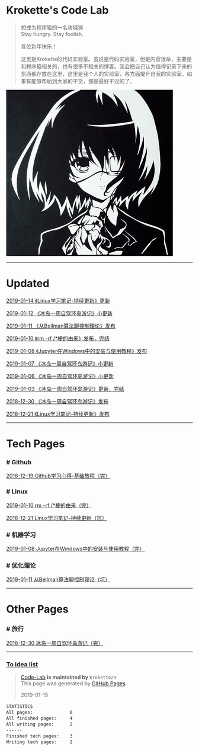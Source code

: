# Krokette's Code Lab
> 想成为程序猿的一名攻城狮  
> Stay hungry. Stay foolish.  
> 
> 各位新年快乐！  
> 
> 这里是Krokette的代码实验室。虽说是代码实验室，但是内容很杂，主要是和程序猿相关的，也有很多不相关的博客。我会把自己认为值得记录下来的东西都存放在这里，这里是我个人的实验室，各方面提升自我的实验室。如果有能够帮助到大家的干货，那是最好不过的了。

![](Pictures/Main/Surface.jpg)  

----------

# Updated
[2019-01-14 《Linux学习笔记-持续更新》更新](20181221_Linux学习笔记.md)

[2019-01-12 《冰岛一周自驾环岛游记》小更新](20181230_冰岛一周自驾环岛游记.md)

[2019-01-11 《从Bellman算法聊控制理论》发布](20190111_从Bellman算法聊控制理论.md)

[2019-01-10 《rm -rf /*梗的由来》发布，完结](20190103_rm-rf杆星梗的由来.md)

[2019-01-08 《Jupyter在Windows中的安装与使用教程》发布](20190108_Jupyter在Windows中的安装与使用教程.md)

[2019-01-07 《冰岛一周自驾环岛游记》小更新](20181230_冰岛一周自驾环岛游记.md)

[2019-01-06 《冰岛一周自驾环岛游记》小更新](20181230_冰岛一周自驾环岛游记.md)

[2019-01-03 《冰岛一周自驾环岛游记》更新，完结](20181230_冰岛一周自驾环岛游记.md)

[2018-12-30 《冰岛一周自驾环岛游记》发布](20181230_冰岛一周自驾环岛游记.md)

[2018-12-21 《Linux学习笔记-持续更新》发布](20181221_Linux学习笔记.md)

----------

# Tech Pages

### # Github
[2018-12-19 Github学习心得-基础教程（完）](20181219_Github学习心得-基础教程.md)

### # Linux
[2019-01-10 rm -rf /*梗的由来（完）](20190103_rm-rf杆星梗的由来.md)

[2018-12-21 Linux学习笔记-持续更新（坑）](20181221_Linux学习笔记.md)

### # 机器学习
[2019-01-08 Jupyter在Windows中的安装与使用教程（完）](20190108_Jupyter在Windows中的安装与使用教程.md)

### # 优化理论
[2019-01-11 从Bellman算法聊控制理论（坑）](20190111_从Bellman算法聊控制理论.md)

----------

# Other Pages

### # 旅行
[2018-12-30 冰岛一周自驾环岛游记（完）](20181230_冰岛一周自驾环岛游记.md)

----------

### [To idea list](NewIdeas.md)

> [Code-Lab](https://github.com/Krokette29/Code-Lab) **is maintained by** `Krokette29`  
> This page was generated by [GitHub Pages](https://pages.github.com/).  
> 
> 2019-01-15  

	STATISTICS
	All pages:              6
	All finished pages:     4
	All writing pages:      2
	------
	Finished tech pages:    3
	Writing tech pages:     2